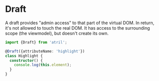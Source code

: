# Draft

A draft provides "admin access" to that part of the virtual DOM. In return, it's
not allowed to touch the real DOM. It has access to the surrounding scope (the
viewmodel), but doesn't create its own.

```typescript
import {Draft} from 'atril';

@Draft({attributeName: 'highlight'})
class Highlight {
  constructor() {
    console.log(this.element);
  }
}
```

